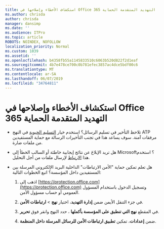 ```yaml
---
title: استكشاف الأخطاء وإصلاحها في Office 365 التهديد المتقدمة الحماية
ms.author: chrisda
author: chrisda
manager: dansimp
ms.date: ''
ms.audience: ITPro
ms.topic: article
ROBOTS: NOINDEX, NOFOLLOW
localization_priority: Normal
ms.custom: 1039
ms.assetid: ''
ms.openlocfilehash: b4358fb55a1145833510c6063b520d822f2d1eaf
ms.sourcegitcommit: 4b7e478ce700c0b781efec3857ac4dce5bdf00c6
ms.translationtype: MT
ms.contentlocale: ar-SA
ms.lasthandoff: 06/07/2019
ms.locfileid: "34764811"
---
```

# <a name="troubleshooting-office-365-advanced-threat-protection"></a>استكشاف الأخطاء وإصلاحها في Office 365 التهديد المتقدمة الحماية

- تلاحظ التأخير في تسليم الرسائل؟ استخدم خيار [التسليم الحيوية](https://docs.microsoft.com/office365/securitycompliance/dynamic-delivery-and-previewing) في النهج ATP مرفقات آمنة. سوف يساعد هذا في تجنب التأخيرات الرسالة مع حماية المستفيدين من ملفات ضارة.

- هل تريد الإبلاغ عن نتائج إيجابية خاطئة أو السالب الخطأ إلى Microsoft؟ استخدم هذا [الارتباط](https://www.microsoft.com/wdsi/filesubmission/) لإرسال ملفات من أجل التحليل.

- هل تعلم تمكين حماية "الأمن الارتباطات" الداخلية البريد الإلكتروني المرسلة بين المستفيدين داخل المؤسسة؟ اتبع الخطوات التالية:

  1. اذهب إلى [https://protection.office.com](https://protection.office.com) وتسجيل الدخول باستخدام المسؤول العمومي أو حساب مسؤول الأمن.

  2. في جزء التنقل الأيمن ضمن **إدارة التهديد**، اختيار **نهج** \> **ارتباطات الأمن**.

  3. في المقطع **نهج التي تنطبق على المؤسسة بأكملها** ، حدد النهج وانقر فوق **تحرير**.

  4. ضمن **إعدادات**، تمكين **تطبيق ارتباطات الأمن للرسائل المرسلة داخل المنظمة**.

